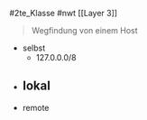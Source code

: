 #2te_Klasse #nwt [[Layer 3]] 

> Wegfindung von einem Host 

- selbst
	- 127.0.0.0/8  
- lokal 
	- 
- remote 


